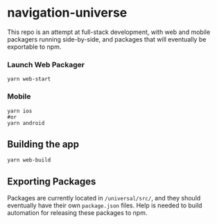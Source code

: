 # navigation-universe

This repo is an attempt at full-stack development, with web and mobile packagers running side-by-side, and packages that will eventually be exportable to npm.

### Launch Web Packager 

```
yarn web-start
```

### Mobile

```
yarn ios
#or
yarn android
```


## Building the app

```
yarn web-build
```

## Exporting Packages

Packages are currently located in `/universal/src/`, and they should eventually have their own `package.json` files. Help is needed to build automation for releasing these packages to npm.

